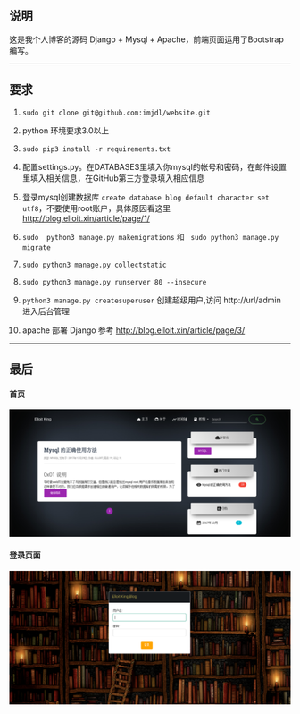 ## 说明

这是我个人博客的源码 Django + Mysql + Apache，前端页面运用了Bootstrap编写。
_ _ _


## 要求
1. `sudo git clone git@github.com:imjdl/website.git`
2.  python 环境要求3.0以上
3. `sudo pip3 install -r requirements.txt`  
4.  配置settings.py。在DATABASES里填入你mysql的帐号和密码，在邮件设置里填入相关信息，在GitHub第三方登录填入相应信息
5.  登录mysql创建数据库 `create database blog default character set utf8`，不要使用root账户，具体原因看这里 http://blog.elloit.xin/article/page/1/

6. `sudo  python3 manage.py makemigrations` 和 ` sudo python3 manage.py migrate`
7. `sudo python3 manage.py collectstatic`
8. `sudo python3 manage.py runserver 80 --insecure`
9. `python3 manage.py createsuperuser` 创建超级用户,访问 http://url/admin 进入后台管理
10. apache 部署 Django 参考 http://blog.elloit.xin/article/page/3/
_ _ _

## 最后
#### 首页
![](demo/选区_020.png)
#### 登录页面
![](demo/选区_025.png)
